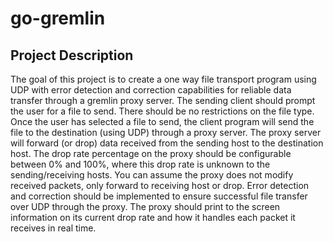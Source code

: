 # go-gremlin

## Project Description

The goal of this project is to create a one way file transport program using UDP with error
detection and correction capabilities for reliable data transfer through a gremlin proxy
server. The sending client should prompt the user for a file to send. There should be no
restrictions on the file type. Once the user has selected a file to send, the client program
will send the file to the destination (using UDP) through a proxy server. The proxy server
will forward (or drop) data received from the sending host to the destination host. The
drop rate percentage on the proxy should be configurable between 0% and 100%, where
this drop rate is unknown to the sending/receiving hosts. You can assume the proxy does
not modify received packets, only forward to receiving host or drop. Error detection and
correction should be implemented to ensure successful file transfer over UDP through the
proxy. The proxy should print to the screen information on its current drop rate and how
it handles each packet it receives in real time.
